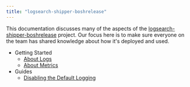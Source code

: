 ```yaml
---
title: "logsearch-shipper-boshrelease"
---
```


This documentation discusses many of the aspects of the [logsearch-shipper-boshrelease][1] project. Our focus here is to
make sure everyone on the team has shared knowledge about how it's deployed and used.

 * Getting Started
    * [About Logs](./getting-started/about-logs.md)
    * [About Metrics](./getting-started/about-metrics.md)
 * Guides
    * [Disabling the Default Logging](./guides/disabling-the-default-logging.md)


 [1]: https://github.com/logsearch/logsearch-shipper-boshrelease
